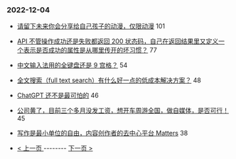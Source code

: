 ### 2022-12-04 
- [请留下未来你会分享给自己孩子的动漫，仅限动漫](https://www.v2ex.com/t/899934) 101
- [API 不管操作成功还是失败都返回 200 状态码，自己在返回结果里又定义一个表示是否成功的属性是从哪里传开的坏习惯？](https://www.v2ex.com/t/899875) 77
- [中文输入法用的全键盘还是 9 宫格？](https://www.v2ex.com/t/899861) 54
- [全文搜索（full text search）有什么好一点的低成本解决方案？](https://www.v2ex.com/t/899924) 48
- [ChatGPT 还不是最可怕的](https://www.v2ex.com/t/899927) 46
- [公司黄了，目前三个多月没发工资，想开车周游全国，做自媒体，是否可行！](https://www.v2ex.com/t/900016) 45
- [写作是最小单位的自由，内容创作者的去中心平台 Matters](https://www.v2ex.com/t/899879) 38 

- [ < 上一页 ](https://github.com/able8/v2ex-hot-record/blob/master/2022-12-03.md) -------- [ 下一页 > ](https://github.com/able8/v2ex-hot-record/blob/master/2022-12-05.md)